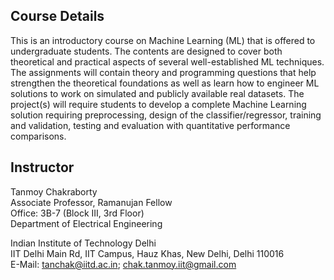 ## Course Details
This is an introductory course on Machine Learning (ML) that is offered to undergraduate students. The contents are designed to cover both theoretical and practical aspects of several well-established ML techniques. The assignments will contain theory and programming questions that help strengthen the theoretical foundations as well as learn how to engineer ML solutions to work on simulated and publicly available real datasets. The project(s) will require students to develop a complete Machine Learning solution requiring preprocessing, design of the classifier/regressor, training and validation, testing and evaluation with quantitative performance comparisons.


## Instructor
Tanmoy Chakraborty <br>
Associate Professor, Ramanujan Fellow  <br>
Office: 3B-7 (Block III, 3rd Floor) <br>
Department of Electrical Engineering <br>

Indian Institute of Technology Delhi <br>
IIT Delhi Main Rd, IIT Campus, Hauz Khas, New Delhi, Delhi 110016 <br>
E-Mail: tanchak@iitd.ac.in; chak.tanmoy.iit@gmail.com <br>